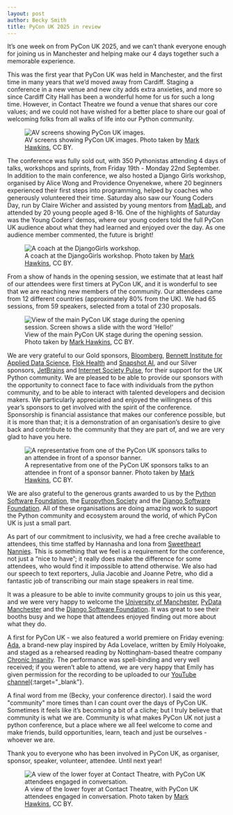 ```yaml
---
layout: post
author: Becky Smith
title: PyCon UK 2025 in review
---
```

It’s one week on from PyCon UK 2025, and we can’t thank everyone enough for joining us in Manchester and helping make our 4 days together such a memorable experience.

This was the first year that PyCon UK was held in Manchester, and the first time in many years that we’d moved away from Cardiff. Staging a conference in a new venue and new city adds extra anxieties, and more so since Cardiff City Hall has been a wonderful home for us for such a long time. However, in Contact Theatre we found a venue that shares our core values; and we could not have wished for a better place to share our goal of welcoming folks from all walks of life into our Python community.

<figure>
    <img
      src="/images/2025_photos/av_screens.jpg"
      alt="AV screens showing PyCon UK images.">
    <figcaption>
      AV screens showing PyCon UK images.
      Photo taken by <a href="https://www.flickr.com/photos/203482025@N06/54797845373/in/album-72177720329119385">Mark Hawkins</a>, CC BY.
    </figcaption>
</figure>

The conference was fully sold out, with 350 Pythonistas attending 4 days of talks, workshops and sprints, from Friday 19th - Monday 22nd September. In addition to the main conference, we also hosted a Django Girls workshop, organised by Alice Wong and Providence Onyenekwe, where 20 beginners experienced their first steps into programming, helped by coaches who generously volunteered their time. Saturday also saw our Young Coders Day, run by Claire Wicher and assisted by young mentors from [MadLab](https://madlab.org.uk/), and attended by 20 young people aged 8-16. One of the highlights of Saturday was the Young Coders’ demos, where our young coders told the full PyCon UK audience about what they had learned and enjoyed over the day. As one audience member commented, the future is bright!

<figure>
    <img
      src="/images/2025_photos/djangogirls.jpg"
      alt="A coach at the DjangoGirls workshop.">
    <figcaption>
      A coach at the DjangoGirls workshop.
      Photo taken by <a href="https://www.flickr.com/photos/203482025@N06/54799801565/in/album-72177720329149392">Mark Hawkins</a>, CC BY.
    </figcaption>
</figure>

From a show of hands in the opening session, we estimate that at least half of our attendees were first timers at PyCon UK, and it is wonderful to see that we are reaching new members of the community. Our attendees came from 12 different countries (approximately 80% from the UK). We had 65 sessions, from 59 speakers, selected from a total of 230 proposals.

<figure>
    <img
      src="/images/2025_photos/hello.jpg"
      alt="View of the main PyCon UK stage during the opening session. Screen shows a slide with the word 'Hello!'">
    <figcaption>
      View of the main PyCon UK stage during the opening session.
      Photo taken by <a href="https://www.flickr.com/photos/203482025@N06/54797929565/in/album-72177720329119385">Mark Hawkins</a>, CC BY.
    </figcaption>
</figure>

We are very grateful to our Gold sponsors, [Bloomberg](https://techatbloomberg.com/python), [Bennett Institute for Applied Data Science](https://www.bennett.ox.ac.uk/), [Flok Health](https://flok.health/) and [Snapshot AI](https://www.snapshot.reviews/), and our Silver sponsors, [JetBrains](https://www.jetbrains.com/) and [Internet Society Pulse](https://pulse.internetsociety.org/), for their support for the UK Python community. We are pleased to be able to provide our sponsors with the opportunity to connect face to face with individuals from the python community, and to be able to interact with talented developers and decision makers. We particularly appreciated and enjoyed the willingness of this year’s sponsors to get involved with the spirit of the conference. Sponsorship is financial assistance that makes our conference possible, but it is more than that; it is a demonstration of an organisation’s desire to give back and contribute to the community that they are part of, and we are very glad to have you here.

<figure>
    <img
      src="/images/2025_photos/sponsors.jpg"
      alt="A representative from one of the PyCon UK sponsors talks to an attendee in front of a sponsor banner.">
    <figcaption>
      A representative from one of the PyCon UK sponsors talks to an attendee in front of a sponsor banner.
      Photo taken by <a href="https://www.flickr.com/photos/203482025@N06/54797930070/in/album-72177720329119385">Mark Hawkins</a>, CC BY.
    </figcaption>
</figure>

We are also grateful to the generous grants awarded to us by the [Python Software Foundation](https://python.org/psf/), the [Europython Society](https://www.europython-society.org/) and the [Django Software Foundation](https://www.djangoproject.com/fundraising/).  All of these organisations are doing amazing work to support the Python community and ecosystem around the world, of which PyCon UK is just a small part.

As part of our commitment to inclusivity, we had a free creche available to attendees, this time staffed by Hannasha and Iona from [Sweetheart Nannies](https://www.sweetheartnannies.co.uk/). This is something that we feel is a requirement for the conference, not just a “nice to have”; it really does make the difference for some attendees, who would find it impossible to attend otherwise. We also had our speech to text reporters, Julia Jacobie and Joanne Petre, who did a fantastic job of transcribing our main stage speakers in real time.

It was a pleasure to be able to invite community groups to join us this year, and we were very happy to welcome the [University of Manchester](https://www.manchester.ac.uk/), [PyData Manchester](https://www.meetup.com/pydata-manchester/) and the [Django Software Foundation](https://www.djangoproject.com/fundraising/). It was great to see their booths busy and we hope that attendees enjoyed finding out more about what they do.

A first for PyCon UK - we also featured a world premiere on Friday evening: [Ada](https://pretalx.com/pyconuk-2025/talk/PXCUQW/), a brand-new play inspired by Ada Lovelace, written by Emily Holyoake, and staged as a rehearsed reading by Nottingham-based theatre company [Chronic Insanity](https://www.chronicinsanity.co.uk/). The performance was spell-binding and very well received; if you weren’t able to attend, we are very happy that Emily has given permission for the recording to be uploaded to our [YouTube channel](https://www.youtube.com/watch?v=CtrsssksCNU){:target="_blank"}.

A final word from me (Becky, your conference director). I said the word "community" more times than I can count over the days of PyCon UK. Sometimes it feels like it’s becoming a bit of a cliche; but I truly believe that community is what we are. Community is what makes PyCon UK not just a python conference, but a place where we all feel welcome to come and make friends, build opportunities, learn, teach and just be ourselves - whoever we are. 

Thank you to everyone who has been involved in PyCon UK, as organiser, sponsor, speaker, volunteer, attendee. Until next year!

<figure>
    <img
      src="/images/2025_photos/attendees.jpg"
      alt="A view of the lower foyer at Contact Theatre, with PyCon UK attendees engaged in conversation.">
    <figcaption>
      A view of the lower foyer at Contact Theatre, with PyCon UK attendees engaged in conversation.
      Photo taken by <a href="https://www.flickr.com/photos/203482025@N06/54801732246/in/album-72177720329168007">Mark Hawkins</a>, CC BY.
    </figcaption>
</figure>
